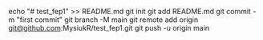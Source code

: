 echo "# test_fep1" >> README.md
git init
git add README.md
git commit -m "first commit"
git branch -M main
git remote add origin git@github.com:MysiukR/test_fep1.git
git push -u origin main
